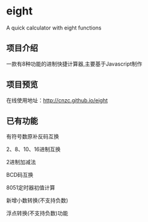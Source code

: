 # eight
A quick calculator with eight functions

## 项目介绍
一款有8种功能的进制快捷计算器,主要基于Javascript制作

## 项目预览
在线使用地址：http://cnzc.github.io/eight

## 已有功能
有符号数原补反码互换

2、8、10、16进制互换

2进制加减法

BCD码互换

8051定时器初值计算

新增小数转换(不支持负数)

浮点转换(不支持负数)功能

